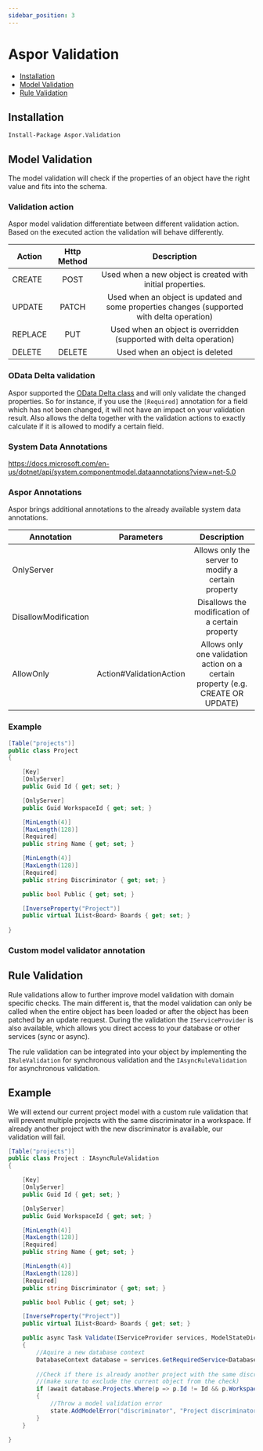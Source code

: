 ```yaml
---
sidebar_position: 3
---
```


# Aspor Validation

* [Installation](#installation)
* [Model Validation](#model-validation)
* [Rule Validation](#rule-validation)


## Installation
```
Install-Package Aspor.Validation
```

## Model Validation
The model validation will check if the properties of an object have the right value and fits into the schema.

### Validation action
Aspor model validation differentiate between different validation action. Based on the executed action the validation
will behave differently. 

| Action          | Http Method  | Description
| ------------- |:------------:| :-------------:|
| CREATE        | POST         | Used when a new object is created with initial properties. |
| UPDATE        | PATCH        | Used when an object is updated and some properties changes (supported with delta operation) |
| REPLACE       | PUT          | Used when an object is overridden (supported with delta operation) |
| DELETE        | DELETE       | Used when an object is deleted |

### OData Delta validation

Aspor supported the [OData Delta class](https://docs.microsoft.com/en-us/dotnet/api/microsoft.aspnetcore.odata.deltas.delta?view=odata-aspnetcore-8.0) 
and will only validate the changed properties. So for instance, if you use the `[Required]` annotation for a field 
which has not been changed, it will not have an impact on your validation result. Also allows the delta together with the 
validation actions to exactly calculate if it is allowed to modify a certain field.


### System Data Annotations
https://docs.microsoft.com/en-us/dotnet/api/system.componentmodel.dataannotations?view=net-5.0

### Aspor Annotations

Aspor brings additional annotations to the already available system data annotations. 

| Annotation            | Parameters              | Description
| -------------         |:------------:           | :-------------:|
| OnlyServer            |                         | Allows only the server to modify a certain property |
| DisallowModification  |                         | Disallows the modification of a certain property |
| AllowOnly             | Action#ValidationAction | Allows only one validation action on a certain property (e.g. CREATE OR UPDATE) |

### Example


```csharp
[Table("projects")]
public class Project
{

    [Key]
    [OnlyServer]
    public Guid Id { get; set; }

    [OnlyServer]
    public Guid WorkspaceId { get; set; }

    [MinLength(4)]
    [MaxLength(128)]
    [Required]
    public string Name { get; set; }

    [MinLength(4)]
    [MaxLength(128)]
    [Required]
    public string Discriminator { get; set; }

    public bool Public { get; set; }

    [InverseProperty("Project")]
    public virtual IList<Board> Boards { get; set; }
        
}
```

### Custom model validator annotation


## Rule Validation

Rule validations allow to further improve model validation with domain specific checks. 
The main different is, that the model validation can only be called when the entire object has been loaded or after 
the object has been patched by an update request. During the validation the `IServiceProvider` is also available, 
which allows you direct access to your database or other services (sync or async).

The rule validation can be integrated into your object by implementing the `IRuleValidation` for synchronous validation 
and the `IAsyncRuleValidation` for asynchronous validation.

## Example

We will extend our current project model with a custom rule validation that will prevent multiple 
projects with the same discriminator in a workspace. If already another project with the new discriminator is available, 
our validation will fail.

```csharp
[Table("projects")]
public class Project : IAsyncRuleValidation
{

    [Key]
    [OnlyServer]
    public Guid Id { get; set; }

    [OnlyServer]
    public Guid WorkspaceId { get; set; }

    [MinLength(4)]
    [MaxLength(128)]
    [Required]
    public string Name { get; set; }

    [MinLength(4)]
    [MaxLength(128)]
    [Required]
    public string Discriminator { get; set; }

    public bool Public { get; set; }

    [InverseProperty("Project")]
    public virtual IList<Board> Boards { get; set; }

    public async Task Validate(IServiceProvider services, ModelStateDictionary state, object instance)
    {
        //Aquire a new database context
        DatabaseContext database = services.GetRequiredService<DatabaseContext>();
        
        //Check if there is already another project with the same discriminator in the same workspace 
        //(make sure to exclude the current object from the check)
        if (await database.Projects.Where(p => p.Id != Id && p.WorkspaceId == WorkspaceId && p.Discriminator == Discriminator).AnyAsync()) 
        {
            //Throw a model validation error
            state.AddModelError("discriminator", "Project discriminator must be unique in a workspace");
        }
    }
    
}
```
